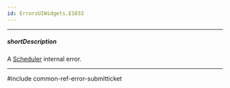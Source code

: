 ```yaml
---
id: ErrorsUIWidgets.E1033
---
```

---
##### shortDescription
A [Scheduler](/api-reference/10%20UI%20Widgets/dxScheduler/dxScheduler.md '/Documentation/ApiReference/UI_Widgets/dxScheduler/') internal error.

---
#include common-ref-error-submitticket